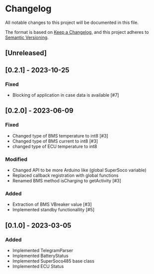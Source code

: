 # Changelog

All notable changes to this project will be documented in this file.

The format is based on [Keep a Changelog](https://keepachangelog.com/en/1.0.0/),
and this project adheres to [Semantic Versioning](https://semver.org/spec/v2.0.0.html).

## [Unreleased]

## [0.2.1] - 2023-10-25
### Fixed
 - Blocking of application in case data is available [#7]

## [0.2.0] - 2023-06-09
### Fixed
- Changed type of BMS temperature to int8 [#3]
- Changed type of BMS current to int8 [#3]
- changed type of ECU temperature to int8

### Modified
- Changed API to be more Arduino like (global SuperSoco variable)
- Replaced callback registration with global functions
- Renamed BMS method isCharging to getActivity [#3]

### Added
- Extraction of BMS VBreaker value [#3]
- Implemented standby functionallity [#5]

## [0.1.0] - 2023-03-05

### Added
- Implemented TelegramParser
- Implemented BatteryStatus
- Implemented SuperSoco485 base class
- Implemented ECU Status
